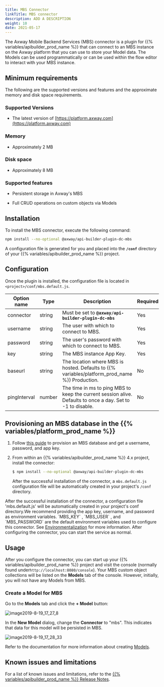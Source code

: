 ```yaml
---
title: MBS Connector
linkTitle: MBS connector
description: ADD A DESCRIPTION
weight: 10
date: 2021-05-17
---
```


The Axway Mobile Backend Services (MBS) connector is a plugin for {{% variables/apibuilder_prod_name %}} that can connect to an MBS instance on the Axway platform that you can use to store your Model data. The Models can be used programmatically or can be used within the flow editor to interact with your MBS instance.

## Minimum requirements

The following are the supported versions and features and the approximate memory and disk space requirements.

### Supported Versions

* The latest version of [https://platform.axway.com](https://platform.axway.com)

### Memory

* Approximately 2 MB

### Disk space

* Approximately 8 MB

### Supported features

* Persistent storage in Axway's MBS

* Full CRUD operations on custom objects via Models

## Installation

To install the MBS connector, execute the following command:

```bash
npm install --no-optional @axway/api-builder-plugin-dc-mbs
```

A configuration file is generated for you and placed into the **`/conf`** directory of your {{% variables/apibuilder_prod_name %}} project.

## Configuration

Once the plugin is installed, the configuration file is located in `<project>/conf/mbs.default.js`.

| Option name | Type | Description | Required |
| --- | --- | --- | --- |
| connector | string | Must be set to **`@axway/api-builder-plugin-dc-mbs`** | Yes |
| username | string | The user with which to connect to MBS. | Yes |
| password | string | The user's password with which to connect to MBS. | Yes |
| key | string | The MBS instance App Key. | Yes |
| baseurl | string | The location where MBS is hosted. Defaults to {{% variables/platform_prod_name %}} Production. | No |
| pingInterval | number | The time in ms to ping MBS to keep the current session alive. Defaults to once a day. Set to -1 to disable. | No |

## Provisioning an MBS database in the {{% variables/platform_prod_name %}}

1. Follow [this guide](https://docs.axway.com/bundle/AMPLIFY_Dashboard_allOS_en/page/getting_started_with_mobile_backend_services_datasources.html) to provision an MBS database and get a username, password, and app key.

2. From within an {{% variables/apibuilder_prod_name %}} 4.x project, install the connector:

    ```bash
    $ npm install --no-optional @axway/api-builder-plugin-dc-mbs
    ```

    After the successful installation of the connector, a `mbs.default.js` configuration file will be automatically created in your project's `/conf` directory.

After the successful installation of the connector, a configuration file 'mbs.default.js' will be automatically created in your project's conf directory.We recommend providing the app key, username, and password as environment variables. \`MBS_KEY\` , \`MBS_USER\` , and \`MBS_PASSWORD\` are the default environment variables used to configure this connector. See [Environmentalization](/docs/how_to/environmentalization/) for more information.
After configuring the connector, you can start the service as normal.

## Usage

After you configure the connector, you can start up your {{% variables/apibuilder_prod_name %}} project and visit the console (normally found under`http://localhost:8080/console`). Your MBS custom object collections will be listed on the **Models** tab of the console. However, initially, you will not have any Models from MBS.

### Create a Model for MBS

Go to the **Models** tab and click the **\+ Model** button:

![image2019-8-19_17_27_8](/Images/image2019-8-19_17_27_8.png)

In the **New Model** dialog, change the **Connector** to "mbs". This indicates that data for this model will be persisted in MBS.

![image2019-8-19_17_28_33](/Images/image2019-8-19_17_28_33.png)

Refer to the documentation for more information about creating [Models](/docs/developer_guide/console/models/).

## Known issues and limitations

For a list of known issues and limitations, refer to the [{{% variables/apibuilder_prod_name %}} Release Notes](/docs/release_notes/).
